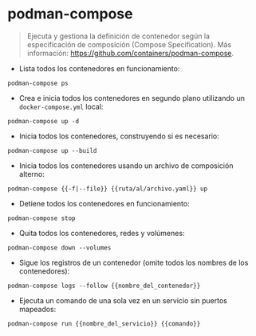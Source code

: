 # podman-compose

> Ejecuta y gestiona la definición de contenedor según la especificación de composición (Compose Specification).
> Más información: <https://github.com/containers/podman-compose>.

- Lista todos los contenedores en funcionamiento:

`podman-compose ps`

- Crea e inicia todos los contenedores en segundo plano utilizando un `docker-compose.yml` local:

`podman-compose up -d`

- Inicia todos los contenedores, construyendo si es necesario:

`podman-compose up --build`

- Inicia todos los contenedores usando un archivo de composición alterno:

`podman-compose {{-f|--file}} {{ruta/al/archivo.yaml}} up`

- Detiene todos los contenedores en funcionamiento:

`podman-compose stop`

- Quita todos los contenedores, redes y volúmenes:

`podman-compose down --volumes`

- Sigue los registros de un contenedor (omite todos los nombres de los contenedores):

`podman-compose logs --follow {{nombre_del_contenedor}}`

- Ejecuta un comando de una sola vez en un servicio sin puertos mapeados:

`podman-compose run {{nombre_del_servicio}} {{comando}}`
